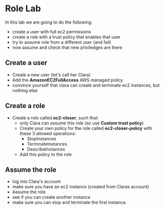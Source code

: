 # Role Lab

In this lab we are going to do the following:
- create a user with full ec2 permissions
- create a role with a trust policy that enables that user
- try to assume role from a different user (and fail)
- now assume and check that new priviledges are there

## Create a user

- Create a new user (let's call her Clara)
- Add the **AmazonEC2FullAccess** AWS managed policy
- convince yourself that clara can create and terminate ec2 instances, but nothing else

## Create a role

- Create a role called **ec2-closer**, such that:
  - only Clara can assume this role (so use **Custom trust policy**)
  - Create your own policy for the role called **ec2-closer-policy** with these 3 allowed operations:
    - StopInstances
    - TerminateInstances
    - DescribeInstances
  - Add this policy to the role


## Assume the role

- log into Clara's account
- make sure you have an ec2 instance (created from Claras account)
- Assume the role
- see if you can create another instance
- make sure you can stop and terminate the first instance.

